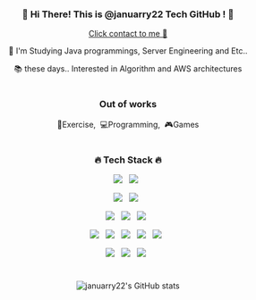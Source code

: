 <div align="center">
<h3>🍒 Hi There! This is @januarry22 Tech GitHub ! 🍒</h3>
  <p><a href="mailto:tlswldnjs8865@gmail.com">Click contact to me 🎵</a></p>
<p>👀 I'm Studying Java programmings, Server Engineering and Etc..</p>
<p>📚 these days.. Interested in Algorithm and AWS architectures </p>

  
#
<h3> Out of works </h3>
<p>💪Exercise,&nbsp;&nbsp;💻Programming,&nbsp;&nbsp;🎮Games</p>
  
#
<h3>🔥 Tech Stack 🔥</h3>
<p>
<img src="https://img.shields.io/badge/JAVA-007396?style=for-the-badge&logo=java&logoColor=white">&nbsp;&nbsp;
<img src="https://img.shields.io/badge/python-3776AB?style=for-the-badge&logo=python&logoColor=white">&nbsp;&nbsp;
<!-- <img src="https://img.shields.io/badge/kotlin-007396?style=for-the-badge&logo=kotlin&logoColor=white">&nbsp;&nbsp; --></p>
 
<p>
<img src="https://img.shields.io/badge/Spring-6DB33F?style=for-the-badge&logo=Spring&logoColor=white">&nbsp;&nbsp;
<img src="https://img.shields.io/badge/flask-000000?style=for-the-badge&logo=flask&logoColor=white">&nbsp;&nbsp;
<!-- <img src="https://img.shields.io/badge/Android-6DB33F?style=for-the-badge&logo=flask&logoColor=white">&nbsp;&nbsp; -->
  </p>
<p>
  <img src="https://img.shields.io/badge/oracle-F80000?style=for-the-badge&logo=oracle&logoColor=white">&nbsp;&nbsp;
  <img src="https://img.shields.io/badge/mysql-4479A1?style=for-the-badge&logo=mysql&logoColor=white">&nbsp;&nbsp;
  <img src="https://img.shields.io/badge/mariaDB-003545?style=for-the-badge&logo=mariaDB&logoColor=white">&nbsp;&nbsp;</p>
  
<p>
<img src="https://img.shields.io/badge/linux-FCC624?style=for-the-badge&logo=linux&logoColor=black">&nbsp;&nbsp;
<img src="https://img.shields.io/badge/aws-232F3E?style=for-the-badge&logo=aws&logoColor=white">&nbsp;&nbsp;
<img src="https://img.shields.io/badge/apache tomcat-F8DC75?style=for-the-badge&logo=apachetomcat&logoColor=white">&nbsp;&nbsp;
<img src="https://img.shields.io/badge/nginx-009639?style=for-the-badge&logo=nginx&logoColor=white">&nbsp;&nbsp;
<img src="https://img.shields.io/badge/docker-2496ED?style=for-the-badge&logo=docker&logoColor=white">&nbsp;&nbsp;
 <p>
  
<p>
<img src="https://img.shields.io/badge/javascript-F7DF1E?style=for-the-badge&logo=javascript&logoColor=black">&nbsp;&nbsp;
  <img src="https://img.shields.io/badge/jquery-0769AD?style=for-the-badge&logo=jquery&logoColor=white">&nbsp;&nbsp;
<img src="https://img.shields.io/badge/vue.js-4FC08D?style=for-the-badge&logo=vue.js&logoColor=white">&nbsp;&nbsp;
  </p>
  
#
![januarry22's GitHub stats](https://github-readme-stats.vercel.app/api?username=januarry22&show_icons=true&theme=radical)
<!-- ![Top Langs](https://github-readme-stats.vercel.app/api/top-langs/?username=januarry22&layout=compact&theme=radical) -->

</div>

